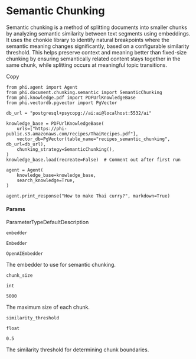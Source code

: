 # Semantic Chunking

Semantic chunking is a method of splitting documents into smaller chunks by analyzing semantic similarity between text segments using embeddings. It uses the chonkie library to identify natural breakpoints where the semantic meaning changes significantly, based on a configurable similarity threshold. This helps preserve context and meaning better than fixed-size chunking by ensuring semantically related content stays together in the same chunk, while splitting occurs at meaningful topic transitions.

Copy

```
from phi.agent import Agent
from phi.document.chunking.semantic import SemanticChunking
from phi.knowledge.pdf import PDFUrlKnowledgeBase
from phi.vectordb.pgvector import PgVector

db_url = "postgresql+psycopg://ai:ai@localhost:5532/ai"

knowledge_base = PDFUrlKnowledgeBase(
    urls=["https://phi-public.s3.amazonaws.com/recipes/ThaiRecipes.pdf"],
    vector_db=PgVector(table_name="recipes_semantic_chunking", db_url=db_url),
    chunking_strategy=SemanticChunking(),
)
knowledge_base.load(recreate=False)  # Comment out after first run

agent = Agent(
    knowledge_base=knowledge_base,
    search_knowledge=True,
)

agent.print_response("How to make Thai curry?", markdown=True)
```

#### [​](https://docs.phidata.com/chunking/semantic-chunking#params)Params <a href="#params" id="params"></a>

ParameterTypeDefaultDescription

`embedder`

`Embedder`

`OpenAIEmbedder`

The embedder to use for semantic chunking.

`chunk_size`

`int`

`5000`

The maximum size of each chunk.

`similarity_threshold`

`float`

`0.5`

The similarity threshold for determining chunk boundaries.
